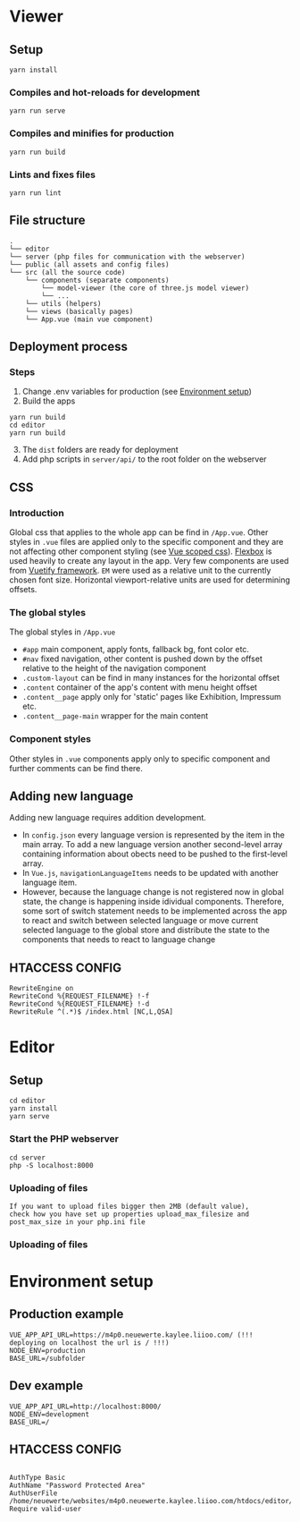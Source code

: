 # Viewer

## Setup

```
yarn install
```

### Compiles and hot-reloads for development

```
yarn run serve
```

### Compiles and minifies for production

```
yarn run build
```

### Lints and fixes files

```
yarn run lint
```

## File structure

```text
.
└── editor
└── server (php files for communication with the webserver)
└── public (all assets and config files)
└── src (all the source code)
	└── components (separate components)
		└── model-viewer (the core of three.js model viewer)
		└── ...
	└── utils (helpers)
	└── views (basically pages)
	└── App.vue (main vue component)
```

## Deployment process

### Steps

1. Change .env variables for production (see [Environment setup](#Environment-setup))
2. Build the apps

```text
yarn run build
cd editor
yarn run build
```

3. The `dist` folders are ready for deployment
4. Add php scripts in `server/api/` to the root folder on the webserver

## CSS

### Introduction

Global css that applies to the whole app can be find in `/App.vue`. Other styles in `.vue` files are applied only to the specific component and they are not affecting other component styling (see [Vue scoped css](https://vue-loader.vuejs.org/guide/scoped-css.html)). [Flexbox](https://css-tricks.com/snippets/css/a-guide-to-flexbox/) is used heavily to create any layout in the app. Very few components are used from [Vuetify framework](https://vuetifyjs.com). `EM` were used as a relative unit to the currently chosen font size. Horizontal viewport-relative units are used for determining offsets.

### The global styles

The global styles in `/App.vue`

- `#app` main component, apply fonts, fallback bg, font color etc.
- `#nav` fixed navigation, other content is pushed down by the offset relative to the height of the navigation component
- `.custom-layout` can be find in many instances for the horizontal offset
- `.content` container of the app's content with menu height offset
- `.content__page` apply only for 'static' pages like Exhibition, Impressum etc.
- `.content__page-main` wrapper for the main content

### Component styles

Other styles in `.vue` components apply only to specific component and further comments can be find there.

## Adding new language

Adding new language requires addition development.

- In `config.json` every language version is represented by the item in the main array. To add a new language version another second-level array containing information about obects need to be pushed to the first-level array.
- In `Vue.js`, `navigationLanguageItems` needs to be updated with another language item.
- However, because the language change is not registered now in global state, the change is happening inside idividual components. Therefore, some sort of switch statement needs to be implemented across the app to react and switch between selected language or move current selected language to the global store and distribute the state to the components that needs to react to language change

## HTACCESS CONFIG
```
RewriteEngine on
RewriteCond %{REQUEST_FILENAME} !-f
RewriteCond %{REQUEST_FILENAME} !-d
RewriteRule ^(.*)$ /index.html [NC,L,QSA]
```

# Editor

## Setup

```
cd editor
yarn install
yarn serve
```

### Start the PHP webserver

```
cd server
php -S localhost:8000
```

### Uploading of files

```
If you want to upload files bigger then 2MB (default value),
check how you have set up properties upload_max_filesize and post_max_size in your php.ini file
```

### Uploading of files

# Environment setup

## Production example

```
VUE_APP_API_URL=https://m4p0.neuewerte.kaylee.liioo.com/ (!!! deploying on localhost the url is / !!!)
NODE_ENV=production
BASE_URL=/subfolder
```

## Dev example

```
VUE_APP_API_URL=http://localhost:8000/
NODE_ENV=development
BASE_URL=/
```

## HTACCESS CONFIG
```

AuthType Basic
AuthName "Password Protected Area"
AuthUserFile /home/neuewerte/websites/m4p0.neuewerte.kaylee.liioo.com/htdocs/editor/.htpasswd
Require valid-user
```
